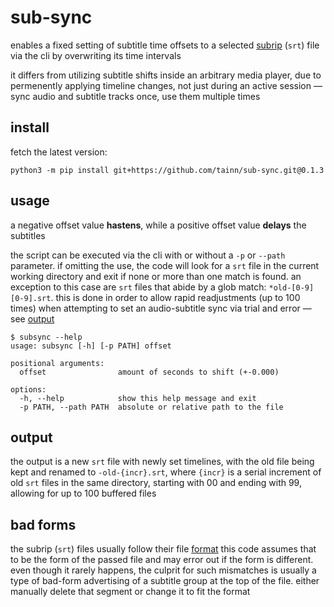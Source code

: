 # sub-sync

enables a fixed setting of subtitle time offsets to a selected [subrip](https://en.wikipedia.org/wiki/SubRip) (`srt`)
file via the cli by overwriting its time intervals

it differs from utilizing subtitle shifts inside an arbitrary media player, due to permenently applying timeline
changes, not just during an active session — sync audio and subtitle tracks once, use them multiple times

## install

fetch the latest version:

```console
python3 -m pip install git+https://github.com/tainn/sub-sync.git@0.1.3
```

## usage

a negative offset value **hastens**, while a positive offset value **delays** the subtitles

the script can be executed via the cli with or without a `-p` or `--path` parameter. if omitting the use, the code will
look for a `srt` file in the current working directory and exit if none or more than one match is found. an exception to
this case are `srt` files that abide by a glob match: `*old-[0-9][0-9].srt`. this is done in order to allow rapid
readjustments (up to 100 times) when attempting to set an audio-subtitle sync via trial and error —
see [output](#output)

```console
$ subsync --help
usage: subsync [-h] [-p PATH] offset

positional arguments:
  offset                amount of seconds to shift (+-0.000)

options:
  -h, --help            show this help message and exit
  -p PATH, --path PATH  absolute or relative path to the file
```

## output

the output is a new `srt` file with newly set timelines, with the old file being kept and renamed
to `-old-{incr}.srt`, where `{incr}` is a serial increment of old `srt` files in the same directory, starting
with 00 and ending with 99, allowing for up to 100 buffered files

## bad forms

the subrip (`srt`) files usually follow their file [format](https://en.wikipedia.org/wiki/SubRip#SubRip_file_format)
this code assumes that to be the form of the passed file and may error out if the form is different. even though it
rarely happens, the culprit for such mismatches is usually a type of bad-form advertising of a subtitle group at the top
of the file. either manually delete that segment or change it to fit the format
